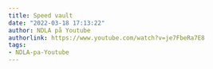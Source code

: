 ```yaml
---
title: Speed vault
date: "2022-03-18 17:13:22"
author: NDLA på Youtube
authorlink: https://www.youtube.com/watch?v=je7FbeRa7E8
tags:
- NDLA-pa-Youtube
---
```

